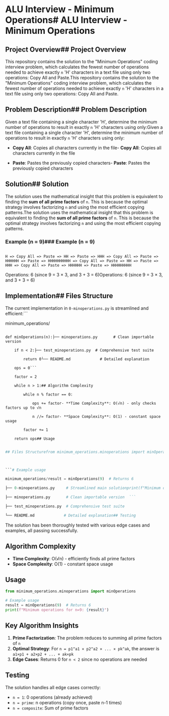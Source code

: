 # ALU Interview - Minimum Operations# ALU Interview - Minimum Operations



## Project Overview## Project Overview



This repository contains the solution to the "Minimum Operations" coding interview problem, which calculates the fewest number of operations needed to achieve exactly `n` 'H' characters in a text file using only two operations: Copy All and Paste.This repository contains the solution to the "Minimum Operations" coding interview problem, which calculates the fewest number of operations needed to achieve exactly `n` 'H' characters in a text file using only two operations: Copy All and Paste.



## Problem Description## Problem Description



Given a text file containing a single character 'H', determine the minimum number of operations to result in exactly `n` 'H' characters using only:Given a text file containing a single character 'H', determine the minimum number of operations to result in exactly `n` 'H' characters using only:

- **Copy All**: Copies all characters currently in the file- **Copy All**: Copies all characters currently in the file

- **Paste**: Pastes the previously copied characters- **Paste**: Pastes the previously copied characters



## Solution## Solution



The solution uses the mathematical insight that this problem is equivalent to finding the **sum of all prime factors** of `n`. This is because the optimal strategy involves factorizing `n` and using the most efficient copying patterns.The solution uses the mathematical insight that this problem is equivalent to finding the **sum of all prime factors** of `n`. This is because the optimal strategy involves factorizing `n` and using the most efficient copying patterns.



### Example (n = 9)### Example (n = 9)

``````

H => Copy All => Paste => HH => Paste => HHH => Copy All => Paste => HHHHHH => Paste => HHHHHHHHHH => Copy All => Paste => HH => Paste => HHH => Copy All => Paste => HHHHHH => Paste => HHHHHHHHH

``````

Operations: 6 (since 9 = 3 × 3, and 3 + 3 = 6)Operations: 6 (since 9 = 3 × 3, and 3 + 3 = 6)



## Implementation## Files Structure



The current implementation in `0-minoperations.py` is streamlined and efficient:```

minimum_operations/

```python├── 0-minoperations.py     # Main solution with tests

def minOperations(n):├── minoperations.py       # Clean importable version

    if n < 2:├── test_minoperations.py  # Comprehensive test suite

        return 0└── README.md             # Detailed explanation

    ops = 0```

    factor = 2

    while n > 1:## Algorithm Complexity

        while n % factor == 0:

            ops += factor- **Time Complexity**: O(√n) - only checks factors up to √n

            n //= factor- **Space Complexity**: O(1) - constant space usage

        factor += 1

    return ops## Usage

```

```python

## Files Structurefrom minimum_operations.minoperations import minOperations



```# Example usage

minimum_operations/result = minOperations(9)  # Returns 6

├── 0-minoperations.py     # Streamlined main solutionprint(f"Minimum operations for n=9: {result}")

├── minoperations.py       # Clean importable version  ```

├── test_minoperations.py  # Comprehensive test suite

└── README.md             # Detailed explanation## Testing

```

The solution has been thoroughly tested with various edge cases and examples, all passing successfully.
## Algorithm Complexity

- **Time Complexity**: O(√n) - efficiently finds all prime factors
- **Space Complexity**: O(1) - constant space usage

## Usage

```python
from minimum_operations.minoperations import minOperations

# Example usage
result = minOperations(9)  # Returns 6
print(f"Minimum operations for n=9: {result}")
```

## Key Algorithm Insights

1. **Prime Factorization**: The problem reduces to summing all prime factors of `n`
2. **Optimal Strategy**: For `n = p1^a1 × p2^a2 × ... × pk^ak`, the answer is `a1×p1 + a2×p2 + ... + ak×pk`
3. **Edge Cases**: Returns 0 for `n < 2` since no operations are needed

## Testing

The solution handles all edge cases correctly:
- `n = 1`: 0 operations (already achieved)
- `n = prime`: n operations (copy once, paste n-1 times)
- `n = composite`: Sum of prime factors